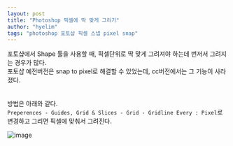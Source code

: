 ```yaml
---
layout: post
title: "Photoshop 픽셀에 딱 맞게 그리기"
author: "hyelim"
tags: "photoshop 포토샵 픽셀 스냅 pixel snap" 
---
```


포토샵에서 Shape 툴을 사용할 때, 픽셀단위로 딱 맞게 그려져야 하는데 번저서 그려지는 경우가 많다. <br>
포토샵 예전버전은 snap to pixel로 해결할 수 있었는데, cc버전에서는 그 기능이 사라졌다. <br>
<br><br>
방법은 아래와 같다. <br>
`Preperences - Guides, Grid & Slices - Grid - Gridline Every : Pixel`로 변경하고 그리면 픽셀에 맞춰서 그려진다.

![image](https://user-images.githubusercontent.com/34228953/93838285-1091c680-fcc4-11ea-8081-a5ad3d38ad5d.png)
